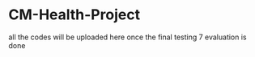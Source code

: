 # CM-Health-Project

all the codes will be uploaded here once the final testing 7 evaluation is done
